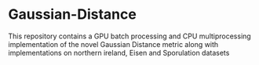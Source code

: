 # Gaussian-Distance

This repository contains a GPU batch processing and CPU multiprocessing implementation of the novel Gaussian Distance metric along with implementations on northern ireland, Eisen and Sporulation datasets
